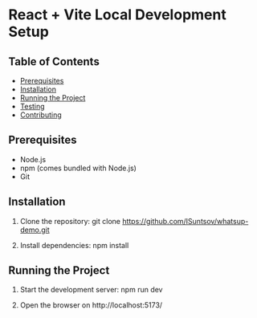 # React + Vite Local Development Setup

## Table of Contents

- [Prerequisites](#prerequisites)
- [Installation](#installation)
- [Running the Project](#running-the-project)
- [Testing](#testing)
- [Contributing](#contributing)

## Prerequisites

- Node.js
- npm (comes bundled with Node.js)
- Git

## Installation

1. Clone the repository:
git clone https://github.com/ISuntsov/whatsup-demo.git

2. Install dependencies:
npm install

## Running the Project

1. Start the development server:
npm run dev

2. Open the browser on http://localhost:5173/
